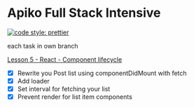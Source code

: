 # Apiko Full Stack Intensive
[![code style: prettier](https://img.shields.io/badge/code_style-prettier-ff69b4.svg?style=flat-square)](https://github.com/prettier/prettier)

each task in own branch

[Lesson 5 - React - Component lifecycle](https://docs.google.com/presentation/d/1e31o458zhhz4a5jRR2UavsIGQXzAGe8AtjBPxfKlNBw/edit#slide=id.g352cd2f382_0_53)
- [x] Rewrite you Post list using componentDidMount with fetch
- [x] Add loader
- [x] Set interval for fetching your list
- [x] Prevent render for list item components
